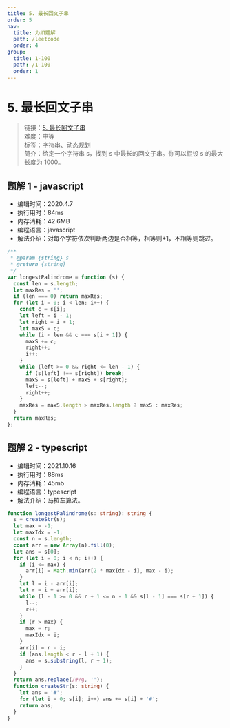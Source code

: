 ```yaml
---
title: 5. 最长回文子串
order: 5
nav:
  title: 力扣题解
  path: /leetcode
  order: 4
group:
  title: 1-100
  path: /1-100
  order: 1
---
```


# 5. 最长回文子串

> 链接：[5. 最长回文子串](https://leetcode-cn.com/problems/longest-palindromic-substring/)  
> 难度：中等  
> 标签：字符串、动态规划  
> 简介：给定一个字符串 s，找到 s 中最长的回文子串。你可以假设 s 的最大长度为 1000。

## 题解 1 - javascript

- 编辑时间：2020.4.7
- 执行用时：84ms
- 内存消耗：42.6MB
- 编程语言：javascript
- 解法介绍：对每个字符依次判断两边是否相等，相等则+1，不相等则跳过。

```javascript
/**
 * @param {string} s
 * @return {string}
 */
var longestPalindrome = function (s) {
  const len = s.length;
  let maxRes = '';
  if (len === 0) return maxRes;
  for (let i = 0; i < len; i++) {
    const c = s[i];
    let left = i - 1;
    let right = i + 1;
    let maxS = c;
    while (i < len && c === s[i + 1]) {
      maxS += c;
      right++;
      i++;
    }
    while (left >= 0 && right <= len - 1) {
      if (s[left] !== s[right]) break;
      maxS = s[left] + maxS + s[right];
      left--;
      right++;
    }
    maxRes = maxS.length > maxRes.length ? maxS : maxRes;
  }
  return maxRes;
};
```

## 题解 2 - typescript

- 编辑时间：2021.10.16
- 执行用时：88ms
- 内存消耗：45mb
- 编程语言：typescript
- 解法介绍：马拉车算法。

```typescript
function longestPalindrome(s: string): string {
  s = createStr(s);
  let max = -1;
  let maxIdx = -1;
  const n = s.length;
  const arr = new Array(n).fill(0);
  let ans = s[0];
  for (let i = 0; i < n; i++) {
    if (i <= max) {
      arr[i] = Math.min(arr[2 * maxIdx - i], max - i);
    }
    let l = i - arr[i];
    let r = i + arr[i];
    while (l - 1 >= 0 && r + 1 <= n - 1 && s[l - 1] === s[r + 1]) {
      l--;
      r++;
    }
    if (r > max) {
      max = r;
      maxIdx = i;
    }
    arr[i] = r - i;
    if (ans.length < r - l + 1) {
      ans = s.substring(l, r + 1);
    }
  }
  return ans.replace(/#/g, '');
  function createStr(s: string) {
    let ans = '#';
    for (let i = 0; s[i]; i++) ans += s[i] + '#';
    return ans;
  }
}
```
